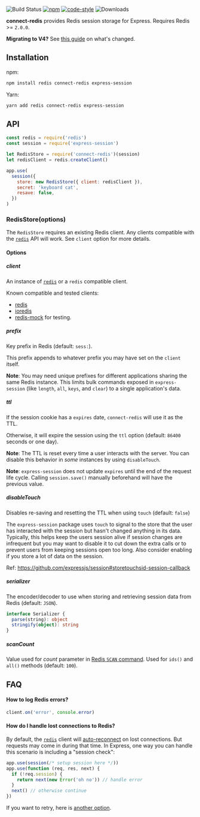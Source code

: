 ![Build Status](https://github.com/tj/connect-redis/workflows/build/badge.svg?branch=master) [![npm](https://img.shields.io/npm/v/connect-redis.svg)](https://npmjs.com/package/connect-redis) [![code-style](https://img.shields.io/badge/code_style-prettier-ff69b4.svg)](https://gitter.im/jlongster/prettier) ![Downloads](https://img.shields.io/npm/dm/connect-redis.svg)

**connect-redis** provides Redis session storage for Express. Requires Redis >= `2.0.0`.

**Migrating to V4?** See [this guide](migration-to-v4.md) on what's changed.

## Installation

npm:

```sh
npm install redis connect-redis express-session
```

Yarn:

```sh
yarn add redis connect-redis express-session
```

## API

```js
const redis = require('redis')
const session = require('express-session')

let RedisStore = require('connect-redis')(session)
let redisClient = redis.createClient()

app.use(
  session({
    store: new RedisStore({ client: redisClient }),
    secret: 'keyboard cat',
    resave: false,
  })
)
```

### RedisStore(options)

The `RedisStore` requires an existing Redis client. Any clients compatible with the [`redis`][1] API will work. See `client` option for more details.

#### Options

##### client

An instance of [`redis`][1] or a `redis` compatible client.

Known compatible and tested clients:

- [redis][1]
- [ioredis](https://github.com/luin/ioredis)
- [redis-mock](https://github.com/yeahoffline/redis-mock) for testing.

##### prefix

Key prefix in Redis (default: `sess:`).

This prefix appends to whatever prefix you may have set on the `client` itself.

**Note**: You may need unique prefixes for different applications sharing the same Redis instance. This limits bulk commands exposed in `express-session` (like `length`, `all`, `keys`, and `clear`) to a single application's data.

##### ttl

If the session cookie has a `expires` date, `connect-redis` will use it as the TTL.

Otherwise, it will expire the session using the `ttl` option (default: `86400` seconds or one day).

**Note**: The TTL is reset every time a user interacts with the server. You can disable this behavior in _some_ instances by using `disableTouch`.

**Note**: `express-session` does not update `expires` until the end of the request life cycle. Calling `session.save()` manually beforehand will have the previous value.

##### disableTouch

Disables re-saving and resetting the TTL when using `touch` (default: `false`)

The `express-session` package uses `touch` to signal to the store that the user has interacted with the session but hasn't changed anything in its data. Typically, this helps keep the users session alive if session changes are infrequent but you may want to disable it to cut down the extra calls or to prevent users from keeping sessions open too long. Also consider enabling if you store a lot of data on the session.

Ref: https://github.com/expressjs/session#storetouchsid-session-callback

##### serializer

The encoder/decoder to use when storing and retrieving session data from Redis (default: `JSON`).

```ts
interface Serializer {
  parse(string): object
  stringify(object): string
}
```

##### scanCount

Value used for _count_ parameter in [Redis `SCAN` command](https://redis.io/commands/scan#the-count-option). Used for `ids()` and `all()` methods (default: `100`).

## FAQ

#### How to log Redis errors?

```js
client.on('error', console.error)
```

#### How do I handle lost connections to Redis?

By default, the [`redis`][1] client will [auto-reconnect](https://github.com/mranney/node_redis#overloading) on lost connections. But requests may come in during that time. In Express, one way you can handle this scenario is including a "session check":

```js
app.use(session(/* setup session here */))
app.use(function (req, res, next) {
  if (!req.session) {
    return next(new Error('oh no')) // handle error
  }
  next() // otherwise continue
})
```

If you want to retry, here is [another option](https://github.com/expressjs/session/issues/99#issuecomment-63853989).

[1]: https://github.com/NodeRedis/node-redis
